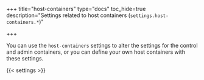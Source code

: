 +++
title="host-containers"
type="docs"
toc_hide=true
description="Settings related to host containers (`settings.host-containers.*`)"

+++

You can use the  `host-containers` settings to alter the settings for the control and admin containers, or you can define your own host containers with these settings.

{{< settings >}}
